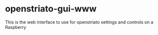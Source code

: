 # openstriato-gui-www
This is the web interface to use for openstriato settings and controls on a Raspberry
